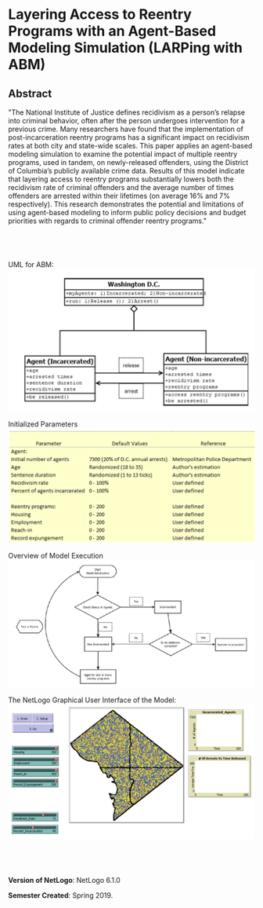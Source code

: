 # Layering Access to Reentry Programs with an Agent-Based Modeling Simulation (LARPing with ABM)

## Abstract

"The National Institute of Justice defines recidivism as a person’s relapse into criminal behavior, often after the person undergoes intervention for a previous crime.  Many researchers have found that the implementation of post-incarceration reentry programs has a significant impact on recidivism rates at both city and state-wide scales. This paper applies an agent-based modeling simulation to examine the potential impact of multiple reentry programs, used in tandem, on newly-released offenders, using the District of Columbia’s publicly available crime data. Results of this model indicate that layering access to reentry programs substantially lowers both the recidivism rate of criminal offenders and the average number of times offenders are arrested within their lifetimes (on average 16% and 7% respectively). This research demonstrates the potential and limitations of using agent-based modeling to inform public policy decisions and budget priorities with regards to criminal offender reentry programs."

## &nbsp;
UML for ABM:
![UML](UML.png)

Initialized Parameters
![Parameters](Parameters.png)

Overview of Model Execution
![Model Execution](ModelExecution.png)

The NetLogo Graphical User Interface of the Model: 
![The NetLogo Graphical User Interface](GUI.png)

## &nbsp;

**Version of NetLogo**: NetLogo 6.1.0

**Semester Created**: Spring 2019.
